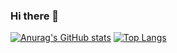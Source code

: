 ### Hi there 👋

<!--
**sadegh-majidi/sadegh-majidi** is a ✨ _special_ ✨ repository because its `README.md` (this file) appears on your GitHub profile.

Here are some ideas to get you started:

- 🔭 I’m currently working on ...
- 🌱 I’m currently learning ...
- 👯 I’m looking to collaborate on ...
- 🤔 I’m looking for help with ...
- 💬 Ask me about ...
- 📫 How to reach me: ...
- 😄 Pronouns: ...
- ⚡ Fun fact: ...
-->
[![Anurag's GitHub stats](https://github-readme-stats.vercel.app/api?username=sadegh-majidi)](https://github.com/anuraghazra/github-readme-stats)
[![Top Langs](https://github-readme-stats.vercel.app/api/top-langs/?username=sadegh-majidi&langs_count=4)](https://github.com/anuraghazra/github-readme-stats)
